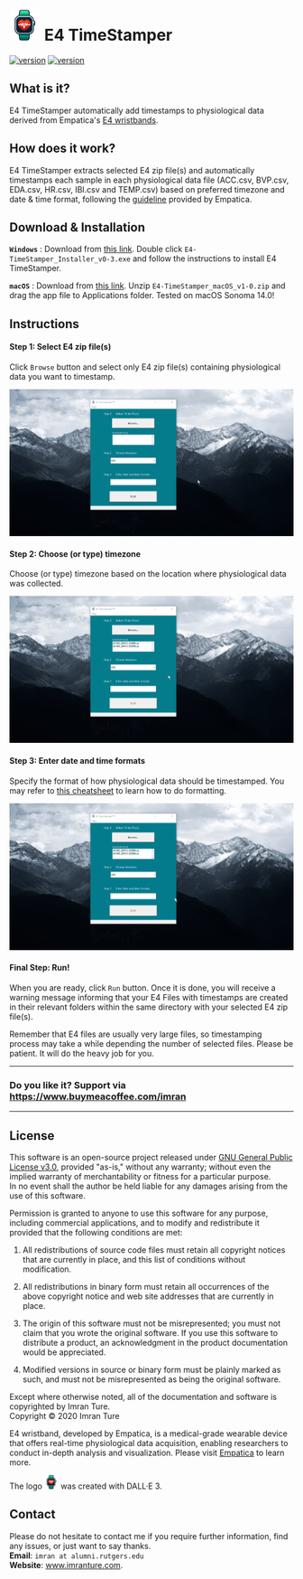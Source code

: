 <h1><img width = 55 height = 55 src="https://github.com/imranture/E4-TimeStamper/blob/master/image/e4timestamper-logo-12012024.png"> E4 TimeStamper</h1>

[![version](https://img.shields.io/badge/release-win%20v0.4-blue)](https://github.com/imranture/E4-TimeStamper/releases/tag/v0.3-beta) [![version](https://img.shields.io/badge/release-macOS%20v1.0-red)](https://github.com/imranture/E4-TimeStamper/releases/tag/macOS-v1.0)

## What is it?
E4 TimeStamper automatically add timestamps to physiological data derived from Empatica's [E4 wristbands](https://www.empatica.com/research/e4/).

## How does it work? 
E4 TimeStamper extracts selected E4 zip file(s) and automatically timestamps each sample in each physiological data file (ACC.csv, BVP.csv, EDA.csv, HR.csv, IBI.csv and TEMP.csv) based on preferred timezone and date & time format, following the [guideline](https://support.empatica.com/hc/en-us/articles/201608896-Data-export-and-formatting-from-E4-connect-) provided by Empatica.

## Download & Installation
**`Windows`** : Download from [this link](https://github.com/imranture/E4-TimeStamper/raw/master/setup/win/E4-TimeStamper_Installer_v0-3.exe). Double click `E4-TimeStamper_Installer_v0-3.exe` and follow the instructions to install E4 TimeStamper.

**`macOS`** : Download from [this link](https://github.com/imranture/E4-TimeStamper/raw/master/setup/mac/E4-TimeStamper_macOS_v1-0.zip). Unzip `E4-TimeStamper_macOS_v1-0.zip` and drag the app file to Applications folder. Tested on macOS Sonoma 14.0!

## Instructions
#### Step 1:  Select E4 zip file(s)
Click `Browse` button and select only E4 zip file(s) containing physiological data you want to timestamp.

<img src="https://github.com/imranture/E4-TimeStamper/blob/master/instructions/select_e4_zip_files.gif"/>

#### Step 2:  Choose (or type) timezone
Choose (or type) timezone based on the location where physiological data was collected.

<img src="https://github.com/imranture/E4-TimeStamper/blob/master/instructions/choose_timezone.gif"/>

#### Step 3:  Enter date and time formats
Specify the format of how physiological data should be timestamped. You may refer to [this cheatsheet](https://devhints.io/datetime) to learn how to do formatting.

<img src="https://github.com/imranture/E4-TimeStamper/blob/master/instructions/enter_date_and_time_formats.gif"/>

#### Final Step: Run!
When you are ready, click `Run` button. Once it is done, you will receive a warning message informing that your E4 Files with timestamps are created in their relevant folders within the same directory with your selected E4 zip file(s).

Remember that E4 files are usually very large files, so timestamping process may take a while depending the number of selected files. Please be patient. It will do the heavy job for you.

---
### Do you like it? Support via https://www.buymeacoffee.com/imran
---

## License
This software is an open-source project released under [GNU General Public License v3.0](https://github.com/imranture/E4-TimeStamper/blob/master/LICENSE), provided "as-is," without any warranty; without even the implied warranty of merchantability or fitness for a particular purpose.\
In no event shall the author be held liable for any damages arising from the use of this software.

Permission is granted to anyone to use this software for any purpose, including commercial applications, and 
to modify and redistribute it provided that the following conditions are met:

1. All redistributions of source code files must retain all copyright notices that are currently in
   place, and this list of conditions without modification.

2. All redistributions in binary form must retain all occurrences of the above copyright notice and
   web site addresses that are currently in place.

3. The origin of this software must not be misrepresented; you must not claim that you wrote the
   original software. If you use this software to distribute a product, an acknowledgment in the
   product documentation would be appreciated.

4. Modified versions in source or binary form must be plainly marked as such, and must not be
   misrepresented as being the original software.

Except where otherwise noted, all of the documentation and software is copyrighted by Imran Ture.\
Copyright &copy; 2020 Imran Ture

E4 wristband, developed by Empatica, is a medical-grade wearable device that offers real-time physiological data acquisition, enabling researchers to conduct in-depth analysis and visualization. Please visit [Empatica](https://www.empatica.com) to learn more.

The logo <img width = 25 height = 25 src="https://github.com/imranture/E4-TimeStamper/blob/master/image/e4timestamper-logo-12012024.png"> was created with DALL·E 3.

## Contact
Please do not hesitate to contact me if you require further information, find any issues, or just want to say thanks.\
**Email**: `imran at alumni.rutgers.edu`\
**Website**: www.imranture.com.
